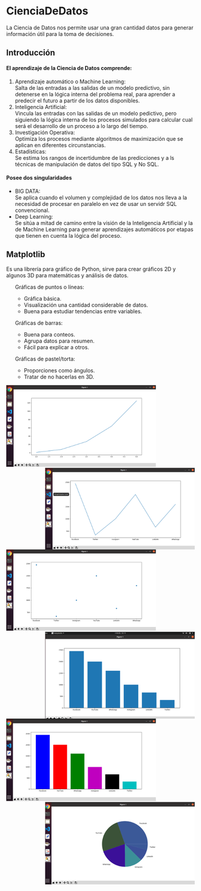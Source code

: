 # CienciaDeDatos
La Ciencia de Datos nos permite usar una gran cantidad datos para generar información útil para la toma de decisiones.

<h2>Introducción</h2>

<h4>El aprendizaje de la Ciencia de Datos comprende:</h4>
<ol>
  <li>Aprendizaje automático o Machine Learning: <br>
    Salta de las entradas a las salidas de un modelo predictivo, sin detenerse en la lógica interna del problema real, para aprender a predecir el futuro a partir de los datos disponibles.</li>
    
  <li>Inteligencia Artificial: <br>
      Vincula las entradas con las salidas de un modelo pedictivo, pero siguiendo la lógica interna de los procesos simulados para calcular cual será el desarrollo de un proceso a lo largo del tiempo.
  </li>
  
  <li>Investigación Operativa: <br>
      Optimiza los procesos mediante algoritmos de maximización que se aplican  en diferentes circunstancias.
  </li>
  
  <li>Estadísticas: <br>
    Se estima los rangos de incertidumbre de las predicciones y a ls técnicas de manipulación de datos del tipo SQL y No SQL.
  </li>
</ol>

<h4>Posee dos singularidades</h4>
  <ul>
    <li>BIG DATA: <br>
    Se aplica cuando el volumen y complejidad de los datos nos lleva a la necesidad de procesar en paralelo en vez de usar un servidr SQL convencional.
    </li>
    <li>Deep Learning: <br>
      Se sitúa a mitad de camino entre la visión de la Inteligencia Artificial y la de Machine Learning para generar aprendizajes automáticos por etapas que tienen en cuenta la lógica del proceso.
    </li>
  </ul>
  
 <h2>Matplotlib</h2>
 
 Es una librería para gráfico de Python, sirve para crear gráficos 2D y algunos 3D para matemáticas y análisis de datos.
 
 <ol>
    Gráficas de puntos o líneas:
    <ul>
      <li>Gráfica básica.</li>
      <li>Visualización una cantidad considerable de datos.</li>
      <li>Buena para estudiar tendencias entre variables.</li>
    </ul>
 </ol>
 
 <ol>
    Gráficas de barras:
    <ul>
      <li>Buena para conteos.</li>
      <li>Agrupa datos para resumen.</li>
      <li>Fácil para explicar a otros.</li>
    </ul>
 </ol>
 
 <ol>
    Gráficas de pastel/torta:
    <ul>
      <li>Proporciones como ángulos.</li>
      <li>Tratar de no hacerlas en 3D.</li>
    </ul>
 </ol>
<div >
  <img src="images/grafico1.png" width="400px">
  <img align="right" src="images/grafico2.png" width="400px">
  <img src="images/grafico3.png" width="400px">
  <img align="right"src="images/grafico4.png" width="400px">
  <img src="images/grafico5.png" width="400px">
  <img align="right"src="images/grafico6.png" width="400px">
 </div>
